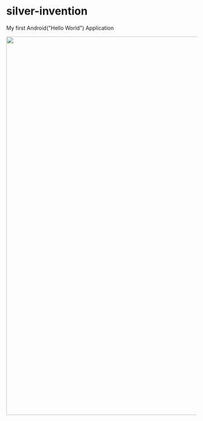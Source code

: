 # silver-invention
My first Android("Hello World") Application

<img src="https://user-images.githubusercontent.com/61787056/76184086-9484d500-61f0-11ea-8771-9c8a0c8faa7d.jpg" width="600" height="1000">
